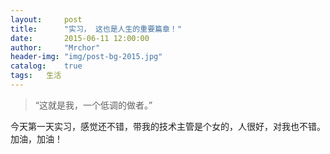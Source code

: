 ```yaml
---
layout:     post
title:      "实习， 这也是人生的重要篇章！"
date:       2015-06-11 12:00:00
author:     "Mrchor"
header-img: "img/post-bg-2015.jpg"
catalog:	true
tags:	生活
---
```


> “这就是我，一个低调的做者。”



今天第一天实习，感觉还不错，带我的技术主管是个女的，人很好，对我也不错。加油，加油！